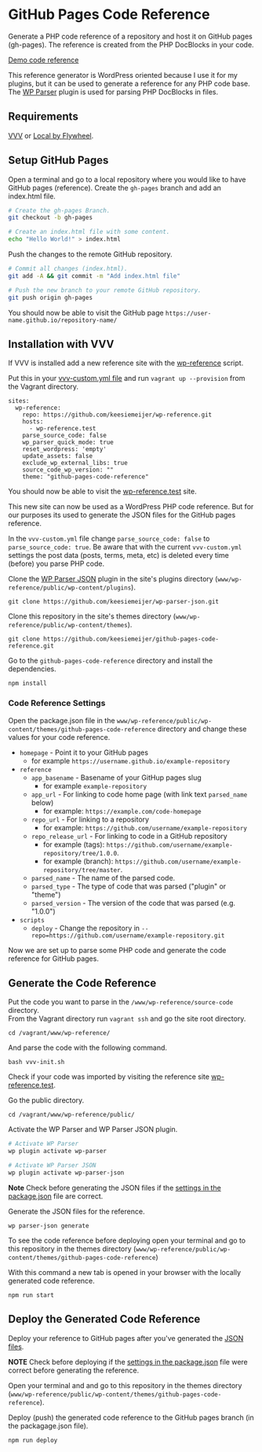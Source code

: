 # GitHub Pages Code Reference

Generate a PHP code reference of a repository and host it on GitHub pages (gh-pages). The reference is created from the PHP DocBlocks in your code.

[Demo code reference](https://keesiemeijer.github.io/related-posts-by-taxonomy/)

This reference generator is WordPress oriented because I use it for my plugins, but it can be used to generate a reference for any PHP code base. The [WP Parser](https://github.com/WordPress/phpdoc-parser) plugin is used for parsing PHP DocBlocks in files.

## Requirements
[VVV](https://github.com/Varying-Vagrant-Vagrants/VVV) or [Local by Flywheel](https://local.getflywheel.com/).

## Setup GitHub Pages
Open a terminal and go to a local repository where you would like to have GitHub pages (reference). Create the `gh-pages` branch and add an index.html file.
```bash
# Create the gh-pages Branch.
git checkout -b gh-pages

# Create an index.html file with some content.
echo "Hello World!" > index.html
```

Push the changes to the remote GitHub repository.
```bash
# Commit all changes (index.html).
git add -A && git commit -m "Add index.html file"

# Push the new branch to your remote GitHub repository.
git push origin gh-pages
```

You should now be able to visit the GitHub page `https://user-name.github.io/repository-name/`

## Installation with VVV

If VVV is installed add a new reference site with the [wp-reference](https://github.com/keesiemeijer/wp-reference) script.

Put this in your [vvv-custom.yml file](https://varyingvagrantvagrants.org/docs/en-US/adding-a-new-site/) and run `vagrant up --provision` from the Vagrant directory.

```
sites:
  wp-reference:
    repo: https://github.com/keesiemeijer/wp-reference.git
    hosts:
      - wp-reference.test
    parse_source_code: false
    wp_parser_quick_mode: true
    reset_wordpress: 'empty'
    update_assets: false
    exclude_wp_external_libs: true
    source_code_wp_version: ""
    theme: "github-pages-code-reference"
```

You should now be able to visit the [wp-reference.test](http://wp-reference.test) site. 

This new site can now be used as a WordPress PHP code reference. But for our purposes its used to generate the JSON files for the GitHub pages reference.

In the `vvv-custom.yml` file change `parse_source_code: false` to `parse_source_code: true`. Be aware that with the current `vvv-custom.yml` settings the post data (posts, terms, meta, etc) is deleted every time (before) you parse PHP code.

Clone the [WP Parser JSON](https://github.com/keesiemeijer/wp-parser-json) plugin in the site's plugins directory (`www/wp-reference/public/wp-content/plugins`).
```
git clone https://github.com/keesiemeijer/wp-parser-json.git
```

Clone this repository in the site's themes directory (`www/wp-reference/public/wp-content/themes`).
```
git clone https://github.com/keesiemeijer/github-pages-code-reference.git
```

Go to the `github-pages-code-reference` directory and install the dependencies.
```
npm install
```

### Code Reference Settings
Open the package.json file in the `www/wp-reference/public/wp-content/themes/github-pages-code-reference` directory and change these values for your code reference.

* `homepage` - Point it to your GitHub pages
  * for example `https://username.github.io/example-repository`
* `reference`
  * `app_basename` - Basename of your GitHup pages slug
    * for example `example-repository`
  * `app_url` - For linking to code home page (with link text `parsed_name` below)
    * for example: `https://example.com/code-homepage`
  * `repo_url` - For linking to a repository
    * for example: `https://github.com/username/example-repository`
  * `repo_release_url` - For linking to code in a GitHub repository 
    * for example (tags): `https://github.com/username/example-repository/tree/1.0.0`.
    * for example (branch): `https://github.com/username/example-repository/tree/master`.
  * `parsed_name` - The name of the parsed code.
  * `parsed_type` - The type of code that was parsed ("plugin" or "theme")
  * `parsed_version` - The version of the code that was parsed (e.g. "1.0.0")
* `scripts`
  * `deploy` - Change the repository in `--repo=https://github.com/username/example-repository.git`

Now we are set up to parse some PHP code and generate the code reference for GitHub pages.

## Generate the Code Reference
Put the code you want to parse in the `/www/wp-reference/source-code` directory.  
From the Vagrant directory run `vagrant ssh` and go the site root directory.
```
cd /vagrant/www/wp-reference/
```

And parse the code with the following command.
```
bash vvv-init.sh
```

Check if your code was imported by visiting the reference site [wp-reference.test](http://wp-reference.test).

Go the public directory.
```
cd /vagrant/www/wp-reference/public/
```

Activate the WP Parser and WP Parser JSON plugin.
```bash
# Activate WP Parser
wp plugin activate wp-parser

# Activate WP Parser JSON
wp plugin activate wp-parser-json
```

**Note** Check before generating the JSON files if the [settings in the package.json](#code-reference-settings) file are correct.

Generate the JSON files for the reference.
```
wp parser-json generate
```

To see the code reference before deploying open your terminal and go to this repository in the themes directory (`www/wp-reference/public/wp-content/themes/github-pages-code-reference`)

With this command a new tab is opened in your browser with the locally generated code reference.
```
npm run start
```

## Deploy the Generated Code Reference
Deploy your reference to GitHub pages after you've generated the [JSON files](#generate-the-code-reference). 

**NOTE** Check before deploying if the [settings in the package.json](#code-reference-settings) file were correct before generating the reference.

Open your terminal and and go to this repository in the themes directory (`www/wp-reference/public/wp-content/themes/github-pages-code-reference`).

Deploy (push) the generated code reference to the GitHub pages branch (in the packagage.json file).
```
npm run deploy
```
